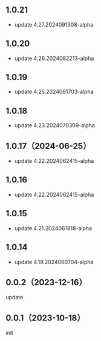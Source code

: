 ## 1.0.21
* update 4.27.2024091308-alpha

## 1.0.20
* update 4.26.2024082213-alpha

## 1.0.19
* update 4.25.2024081703-alpha

## 1.0.18
* update 4.23.2024070309-alpha

## 1.0.17（2024-06-25）
* update 4.22.2024062415-alpha
## 1.0.16
* update 4.22.2024062415-alpha

## 1.0.15
* update 4.21.2024061818-alpha

## 1.0.14
* update 4.19.2024060704-alpha

## 0.0.2（2023-12-16）
update
## 0.0.1（2023-10-18）
init